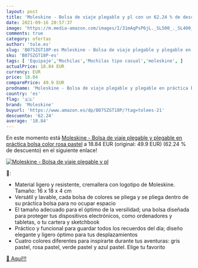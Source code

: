 ```yaml
---
layout: post
title: 'Moleskine - Bolsa de viaje plegable y pl con un 62.24 % de descuento'
date: 2021-09-16 20:57:37
image: 'https://m.media-amazon.com/images/I/31mAqPsP6jL._SL500_._SL400_.jpg'
comments: true
category: ofertas
author: 'tole.es'
slug: 'B07SZGT18P-es Moleskine - Bolsa de viaje plegable y plegable en práctica...'
sku: 'B07SZGT18P-es'
tags: [ 'Equipaje','Mochilas','Mochilas tipo casual','moleskine', ]
actualPrice: 18.84 EUR
currency: EUR
price: 18.84
comparePrice: 49.9 EUR
prodname: 'Moleskine - Bolsa de viaje plegable y plegable en práctica bolsa  color rosa pastel'
country: 'es'
flag: '🇪🇸'
brand: 'Moleskine'
buyurl: 'https://www.amazon.es/dp/B07SZGT18P/?tag=tolees-21'
descuento: '62.24'
average: '18.84'
---
```


En este momento está [Moleskine - Bolsa de viaje plegable y plegable en práctica bolsa  color rosa pastel](https://www.amazon.es/dp/B07SZGT18P/?tag=tolees-21) a 18.84 EUR (original: 49.9 EUR) (62.24 %  de descuento) en el siguiente enlace!

[![Moleskine - Bolsa de viaje plegable y pl](https://m.media-amazon.com/images/I/31mAqPsP6jL._SL500_._SL400_.jpg)](https://www.amazon.es/dp/B07SZGT18P/?tag=tolees-21)

🔎:

- Material ligero y resistente, cremallera con logotipo de Moleskine. Tamaño: 16 x 18 x 4 cm
- Versátil y lavable, cada bolsa de colores se pliega y se pliega dentro de su práctica bolsa para no ocupar espacio
- El tamaño adecuado para el óptimo de la versilidad; una bolsa diseñada para proteger tus dispositivos electrónicos, como ordenadores y tabletas, o tu cartera y sketchbook
- Práctico y funcional para guardar todos los recuerdos del día; diseño elegante y ligero óptimo para tus desplazamientos
- Cuatro colores diferentes para inspirarte durante tus aventuras: gris pastel, rosa pastel, verde pastel y azul pastel. Elige tu favorito

[🛒 Aquí!!!](https://www.amazon.es/dp/B07SZGT18P/?tag=tolees-21)
